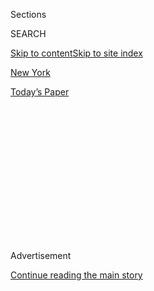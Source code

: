 <div id="app">

<div>

<div>

<div>

<div class="NYTAppHideMasthead css-1q2w90k e1suatyy0">

<div class="section css-ui9rw0 e1suatyy2">

<div class="css-eph4ug er09x8g0">

<div class="css-6n7j50">

</div>

<span class="css-1dv1kvn">Sections</span>

<div class="css-10488qs">

<span class="css-1dv1kvn">SEARCH</span>

</div>

[Skip to content](#site-content)[Skip to site index](#site-index)

</div>

<div id="masthead-section-label" class="css-1wr3we4 eaxe0e00">

[New York](https://www.nytimes.com/section/nyregion)

</div>

<div class="css-10698na e1huz5gh0">

</div>

</div>

<div id="masthead-bar-one" class="section hasLinks css-15hmgas e1csuq9d3">

<div class="css-uqyvli e1csuq9d0">

</div>

<div class="css-1uqjmks e1csuq9d1">

</div>

<div class="css-9e9ivx">

[](https://myaccount.nytimes.com/auth/login?response_type=cookie&client_id=vi)

</div>

<div class="css-1bvtpon e1csuq9d2">

[Today’s Paper](https://www.nytimes.com/section/todayspaper)

</div>

</div>

</div>

</div>

<div data-aria-hidden="false">

<div id="site-content" role="main">

<div>

<div class="css-1aor85t" style="opacity:0.000000001;z-index:-1;visibility:hidden">

<div class="css-1hqnpie">

<div class="css-epjblv">

<span class="css-17xtcya">[New
York](/section/nyregion)</span><span class="css-x15j1o">|</span><span class="css-fwqvlz">How
Linda Goode Bryant, Social Activist, Spends Her Sundays</span>

</div>

<div class="css-k008qs">

<div class="css-1iwv8en">

<span class="css-18z7m18"></span>

<div>

</div>

</div>

<span class="css-1n6z4y">https://nyti.ms/33i2i2o</span>

<div class="css-1705lsu">

<div class="css-4xjgmj">

<div class="css-4skfbu" role="toolbar" data-aria-label="Social Media Share buttons, Save button, and Comments Panel with current comment count" data-testid="share-tools">

  - 
  - 
  - 
  - 
    
    <div class="css-6n7j50">
    
    </div>

  - 

</div>

</div>

</div>

</div>

</div>

</div>

<div id="NYT_TOP_BANNER_REGION" class="css-13pd83m">

</div>

<div id="top-wrapper" class="css-1sy8kpn">

<div id="top-slug" class="css-l9onyx">

Advertisement

</div>

[Continue reading the main story](#after-top)

<div class="ad top-wrapper" style="text-align:center;height:100%;display:block;min-height:250px">

<div id="top" class="place-ad" data-position="top" data-size-key="top">

</div>

</div>

<div id="after-top">

</div>

</div>

<div>

<div id="sponsor-wrapper" class="css-1hyfx7x">

<div id="sponsor-slug" class="css-19vbshk">

Supported by

</div>

[Continue reading the main story](#after-sponsor)

<div id="sponsor" class="ad sponsor-wrapper" style="text-align:center;height:100%;display:block">

</div>

<div id="after-sponsor">

</div>

</div>

<div class="css-186x18t">

</div>

<div class="css-1vkm6nb ehdk2mb0">

# How Linda Goode Bryant, Social Activist, Spends Her Sundays

</div>

She’s run a gallery, made documentary films and operates a nonprofit.
Now add urban gardener to the list.

<div class="css-11hetc6 sizeMedium">

<div class="css-c955wn" role="region" data-aria-label="Slideshow of How Linda Goode Bryant, Social Activist, Spends Her Sundays">

<div class="css-1r9a6mz">

<div class="css-4szlfd">

<div class="css-1dv1kvn">

Slide 1 of 6
<span id="SW1hZ2U6bnl0Oi8vaW1hZ2UvMGIyZTlhNzUtZGYyNi01YWIzLThiNzgtYzBlN2MyMjdkNDg2-0"></span>

</div>

<span class="css-g89h0y" data-aria-hidden="true"><span class="css-1gurbbl" data-amp-bind-class="[&#39;css-1gurbbl&#39;, &#39;css-1gurbbl&#39;][+undefined % 2]" data-amp-bind-text="+undefined + 1" data-testid="slideshow-inline--counter-cur">1</span><span>/</span><span data-testid="slideshow-inline--counter-total">6</span></span>

</div>

<div class="css-10gezm4">

</div>

<div class="css-r6z5ec" style="position:relative">

<div class="css-1ctlbr7">

<div class="css-14e0s5u">

<div class="css-10gyqb e1wuipb50">

</div>

<div class="css-1ms7lv3 e1wuipb50">

</div>

<div class="css-1ms7lv3 e1wuipb50">

</div>

<div class="css-1ms7lv3 e1wuipb50">

</div>

<div class="css-1ms7lv3 e1wuipb50">

</div>

<div class="css-1ms7lv3 e1wuipb50">

</div>

</div>

<div class="css-500tfg">

</div>

</div>

<div class="css-1m2gac3">

<span class="css-ti7mx e13ogyst0"></span>

Linda Goode Bryant, at home.

<span class="css-cnj6d5 e1z0qqy90" itemprop="copyrightHolder"><span class="css-1ly73wi e1tej78p0">Credit...</span><span>Shravya
Kag for The New York Times</span></span>

</div>

</div>

</div>

  - ![<span class="css-ti7mx e13ogyst0"></span> ¶ Linda Goode Bryant, at
    home. ¶
    <span class="css-cnj6d5 e1z0qqy90" itemprop="copyrightHolder"><span class="css-1ly73wi e1tej78p0">Credit...</span><span>Shravya
    Kag for The New York
    Times</span></span>](https://static01.nyt.com/images/2019/10/13/nyregion/11routine02/11routine02-superJumbo.jpg)

  - ![<span class="css-ti7mx e13ogyst0"></span> ¶ “Usually I like
    walking and wandering around town after I work,” Ms. Bryant said.
    “Even though this place has changed so much, you still feel
    everyone’s vibes. It’s a marvel to see and I think it makes me more
    creative.” ¶
    <span class="css-cnj6d5 e1z0qqy90" itemprop="copyrightHolder"><span class="css-1ly73wi e1tej78p0">Credit...</span><span>Shravya
    Kag for The New York
    Times</span></span>](https://static01.nyt.com/images/2019/10/13/nyregion/11routine05/11routine05-superJumbo.jpg)

  - ![<span class="css-ti7mx e13ogyst0"></span> ¶ From left, Arthur
    Jafa, Ms. Bryant and Rick Smith meet at the rooftop farm of the
    Essex Crossing development on Manhattan’s Lower East Side. ¶
    <span class="css-cnj6d5 e1z0qqy90" itemprop="copyrightHolder"><span class="css-1ly73wi e1tej78p0">Credit...</span><span>Shravya
    Kag for The New York
    Times</span></span>](https://static01.nyt.com/images/2019/10/13/nyregion/11routine04/11routine04-superJumbo.jpg)

  - ![<span class="css-ti7mx e13ogyst0"></span> ¶ At the Rubin Museum. ¶
    <span class="css-cnj6d5 e1z0qqy90" itemprop="copyrightHolder"><span class="css-1ly73wi e1tej78p0">Credit...</span><span>Shravya
    Kag for The New York
    Times</span></span>](https://static01.nyt.com/images/2019/10/13/nyregion/11routine06/11routine06-superJumbo.jpg)

  - ![<span class="css-ti7mx e13ogyst0"></span> ¶ Linda Goode Bryant
    with her grandson, Johnny, at the Rubin Museum. ¶
    <span class="css-cnj6d5 e1z0qqy90" itemprop="copyrightHolder"><span class="css-1ly73wi e1tej78p0">Credit...</span><span>Shravya
    Kag for The New York
    Times</span></span>](https://static01.nyt.com/images/2019/10/13/nyregion/11routine07/11routine07-superJumbo.jpg)

  - ![<span class="css-ti7mx e13ogyst0"></span> ¶ With her son, Kenneth.
    ¶
    <span class="css-cnj6d5 e1z0qqy90" itemprop="copyrightHolder"><span class="css-1ly73wi e1tej78p0">Credit...</span><span>Shravya
    Kag for The New York
    Times</span></span>](https://static01.nyt.com/images/2019/10/11/nyregion/11routine08/11routine08-superJumbo.jpg)

</div>

</div>

<div class="css-12442hm">

</div>

<div class="css-18e8msd">

<div class="css-vp77d3 epjyd6m0">

<div class="css-1baulvz">

By <span class="css-1baulvz last-byline" itemprop="name">Kaya
Laterman</span>

</div>

</div>

  - Oct. 11, 2019

  - 
    
    <div class="css-4xjgmj">
    
    <div class="css-d8bdto" role="toolbar" data-aria-label="Social Media Share buttons, Save button, and Comments Panel with current comment count" data-testid="share-tools">
    
      - 
      - 
      - 
      - 
        
        <div class="css-6n7j50">
        
        </div>
    
      - 
    
    </div>
    
    </div>

</div>

</div>

<div class="section meteredContent css-1r7ky0e" name="articleBody" itemprop="articleBody">

<div class="css-1fanzo5 StoryBodyCompanionColumn">

<div class="css-53u6y8">

Linda Goode Bryant likes to get things done. A self-described
workaholic, the [filmmaker](https://www.imdb.com/name/nm1326497/),
former art gallery owner and president of the nonprofit [Active Citizen
Project](https://nyshealthfoundation.org/grantee/active-citizen-project-inc/)
seems to dive into projects with two feet and not look back.

Take JAM, or Just Above Midtown, the former art gallery on West 57th
Street (and later, in TriBeCa). She opened the space for
African-American artists in the 1970s because the city’s major art
galleries weren’t showing their work. [Frieze New
York](https://frieze.com/fairs/frieze-new-york) had a tribute to the
pioneering space this year, while the [Museum of Modern
Art](https://www.moma.org/calendar/exhibitions/5078) is preparing an
exhibition on the gallery for 2022.

The idea for Ms. Bryant’s latest endeavor, an urban farm program called
[Project EATS](http://projecteats.org/), came to her while she was
filming a documentary about the 2004 presidential election.

“There were several issues that often came up: schools, immigration,
prisons and food,” said Ms. Bryant, who lives on Manhattan’s Upper West
Side. “Then we saw the world go through a food crisis in 2008 and I kept
wondering why we can’t grow our own food even if we’re surrounded by
concrete. Did I know anything about growing food before I started
Project EATS? Hell no. But I figured it out.”

</div>

</div>

<div class="css-1fanzo5 StoryBodyCompanionColumn">

<div class="css-53u6y8">

**AGAINST THE FLOW** I typically get up around 5 or 5:30 during the
weekday, or about 6:30 on Sunday. I stretch, then head to Central Park
to do a little fast walking and light jogging. I love the park. I’ve
been doing this for so long that I know the regulars. I’ve noticed there
are a lot more people that practice for races, triathlons. To everyone’s
annoyance, I go in the opposite direction.

**LIFE AND ALL THAT COMES WITH IT** I have my weekly call with my
friend, the artist [Senga Nengudi](http://sengasenga.com/). I met her
when she had a show at JAM. Now she lives in Colorado Springs and she’s
having a resurgence and galleries are calling. Lately we talked about
her show in Munich. But we usually talk about life and all that comes
with it. It’s nice to know there’s someone I like, someone I can talk to
about anything.

**ART FROM ABOVE** I’m always working. I either head to my office on
West 37th Street, work from home, or schedule a work brunch. Today I’ll
go to the Lower East Side to look at our newest farm at the [Essex
Crossing](https://www.essexcrossingnyc.com/) development. I’ll meet Rick
Smith, the director of farm operations, and artist [Arthur
Jafa](https://www.nytimes.com/2019/08/14/t-magazine/arthur-jafa-in-bloom.html).
A.J. is in from Los Angeles and showed us some sketches and animation
for a sculpture that he’s going to make for the space. It’s art that’s
meant to be seen from above. It’s thrilling.

**DEER SHOULD NOT BE A PROBLEM** This is our first roof top farm. You
have such a different perspective when the farm isn’t on the ground. I
don’t exactly know how the food is going to grow here. I think we’ll
have more control over the weeds and less crop loss, but who knows. For
lunch, we have Moroccan food, which was my first time. It was delish.

**STREET LIFE** Usually I like walking and wandering around town after I
work. If there’s a film I’d like to see, I’ll head to a theater. The
city’s characters are inspiring. Even though this place has changed so
much, you still feel everyone’s vibes. It’s a marvel to see and I think
it makes me more creative.

</div>

</div>

<div class="css-1fanzo5 StoryBodyCompanionColumn">

<div class="css-53u6y8">

**PARENTING IS HARD** I’ll meet my longtime friend [Anne
Delaney](https://www.annedelaney.com/) at the [Rubin Museum of
Art](https://rubinmuseum.org/). I was supposed to meet my son Kenneth
and my grandson Johnny for dinner but they came in early and will meet
us at the museum. Johnny seems to like the interactive pieces. The
exhibits aren’t what I call uptight art and it’s not just geared toward
adults. I thought we would all go out to dinner afterward but Kenneth
said Johnny was so good at the museum, he better take him home.
Parenting is hard.

**RERUNS** Full disclosure: I love watching television on Sunday nights.
I might start with some cable news, but I wander around the channels.
This summer was the best because the “[The Good
Fight](https://www.cbs.com/shows/the-good-fight/)” was on. I didn’t want
to pay to watch the show so I was glad to find the reruns. I think it is
as good as “The Good Wife.” I get to bed around 11 or midnight. I don’t
need much sleep.

</div>

</div>

</div>

<div>

</div>

<div>

</div>

<div>

</div>

<div>

<div id="bottom-wrapper" class="css-1ede5it">

<div id="bottom-slug" class="css-l9onyx">

Advertisement

</div>

[Continue reading the main story](#after-bottom)

<div id="bottom" class="ad bottom-wrapper" style="text-align:center;height:100%;display:block;min-height:90px">

</div>

<div id="after-bottom">

</div>

</div>

</div>

</div>

</div>

## Site Index

<div>

</div>

## Site Information Navigation

  - [© <span>2020</span> <span>The New York Times
    Company</span>](https://help.nytimes.com/hc/en-us/articles/115014792127-Copyright-notice)

<!-- end list -->

  - [NYTCo](https://www.nytco.com/)
  - [Contact
    Us](https://help.nytimes.com/hc/en-us/articles/115015385887-Contact-Us)
  - [Work with us](https://www.nytco.com/careers/)
  - [Advertise](https://nytmediakit.com/)
  - [T Brand Studio](http://www.tbrandstudio.com/)
  - [Your Ad
    Choices](https://www.nytimes.com/privacy/cookie-policy#how-do-i-manage-trackers)
  - [Privacy](https://www.nytimes.com/privacy)
  - [Terms of
    Service](https://help.nytimes.com/hc/en-us/articles/115014893428-Terms-of-service)
  - [Terms of
    Sale](https://help.nytimes.com/hc/en-us/articles/115014893968-Terms-of-sale)
  - [Site Map](https://spiderbites.nytimes.com)
  - [Help](https://help.nytimes.com/hc/en-us)
  - [Subscriptions](https://www.nytimes.com/subscription?campaignId=37WXW)

</div>

</div>

</div>

</div>
